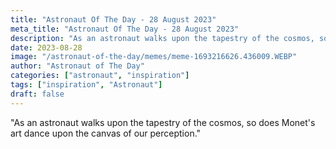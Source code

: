 ```yaml
---
title: "Astronaut Of The Day - 28 August 2023"
meta_title: "Astronaut Of The Day - 28 August 2023"
description: "As an astronaut walks upon the tapestry of the cosmos, so does Monet's art dance upon the canvas of our perception."
date: 2023-08-28
image: "/astronaut-of-the-day/memes/meme-1693216626.436009.WEBP"
author: "Astronaut of The Day"
categories: ["astronaut", "inspiration"]
tags: ["inspiration", "Astronaut"]
draft: false
---
```

"As an astronaut walks upon the tapestry of the cosmos, so does Monet's art dance upon the canvas of our perception."
        